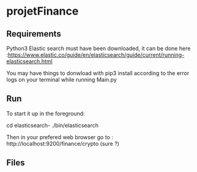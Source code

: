 # projetFinance

## Requirements

Python3
Elastic search must have been downloaded, it can be done here :https://www.elastic.co/guide/en/elasticsearch/guide/current/running-elasticsearch.html

You may have things to donwload with pip3 install according to the error logs on your terminal while running Main.py

## Run

 To start it up in the foreground:

cd elasticsearch-<version>
./bin/elasticsearch

Then in your prefered web browser go to : http://localhost:9200/finance/crypto (sure ?)

## Files
